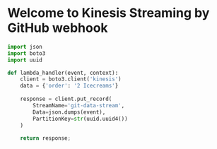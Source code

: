 # Welcome to Kinesis Streaming by GitHub webhook


```py
import json
import boto3
import uuid 

def lambda_handler(event, context):
    client = boto3.client('kinesis')
    data = {'order': '2 Icecreams'}
    
    response = client.put_record(
        StreamName='git-data-stream',
        Data=json.dumps(event),
        PartitionKey=str(uuid.uuid4())
    )
    
    return response;
 ```
